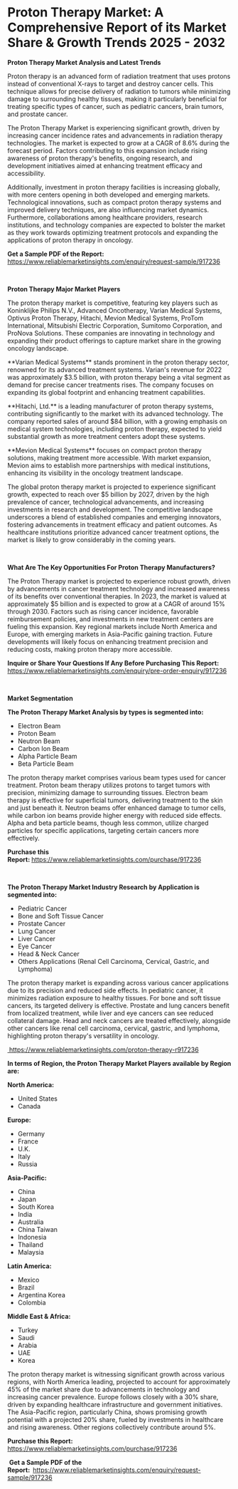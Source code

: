 <p><h1>Proton Therapy Market: A Comprehensive Report of its Market Share & Growth Trends 2025 - 2032</h1></p><p><strong>Proton Therapy Market Analysis and Latest Trends</strong></p>
<p><p>Proton therapy is an advanced form of radiation treatment that uses protons instead of conventional X-rays to target and destroy cancer cells. This technique allows for precise delivery of radiation to tumors while minimizing damage to surrounding healthy tissues, making it particularly beneficial for treating specific types of cancer, such as pediatric cancers, brain tumors, and prostate cancer.</p><p>The Proton Therapy Market is experiencing significant growth, driven by increasing cancer incidence rates and advancements in radiation therapy technologies. The market is expected to grow at a CAGR of 8.6% during the forecast period. Factors contributing to this expansion include rising awareness of proton therapy's benefits, ongoing research, and development initiatives aimed at enhancing treatment efficacy and accessibility. </p><p>Additionally, investment in proton therapy facilities is increasing globally, with more centers opening in both developed and emerging markets. Technological innovations, such as compact proton therapy systems and improved delivery techniques, are also influencing market dynamics. Furthermore, collaborations among healthcare providers, research institutions, and technology companies are expected to bolster the market as they work towards optimizing treatment protocols and expanding the applications of proton therapy in oncology.</p></p>
<p><strong>Get a Sample PDF of the Report:&nbsp;</strong> <a href="https://www.reliablemarketinsights.com/enquiry/request-sample/917236?utm_campaign=2606&utm_medium=2&utm_source=Github&utm_content=ia&utm_term=18042025&utm_id=proton-therapy">https://www.reliablemarketinsights.com/enquiry/request-sample/917236</a></p>
<p>&nbsp;</p>
<p><strong>Proton Therapy Major Market Players</strong></p>
<p><p>The proton therapy market is competitive, featuring key players such as Koninklijke Philips N.V., Advanced Oncotherapy, Varian Medical Systems, Optivus Proton Therapy, Hitachi, Mevion Medical Systems, ProTom International, Mitsubishi Electric Corporation, Sumitomo Corporation, and ProNova Solutions. These companies are innovating in technology and expanding their product offerings to capture market share in the growing oncology landscape.</p><p>**Varian Medical Systems** stands prominent in the proton therapy sector, renowned for its advanced treatment systems. Varian's revenue for 2022 was approximately $3.5 billion, with proton therapy being a vital segment as demand for precise cancer treatments rises. The company focuses on expanding its global footprint and enhancing treatment capabilities.</p><p>**Hitachi, Ltd.** is a leading manufacturer of proton therapy systems, contributing significantly to the market with its advanced technology. The company reported sales of around $84 billion, with a growing emphasis on medical system technologies, including proton therapy, expected to yield substantial growth as more treatment centers adopt these systems.</p><p>**Mevion Medical Systems** focuses on compact proton therapy solutions, making treatment more accessible. With market expansion, Mevion aims to establish more partnerships with medical institutions, enhancing its visibility in the oncology treatment landscape.</p><p>The global proton therapy market is projected to experience significant growth, expected to reach over $5 billion by 2027, driven by the high prevalence of cancer, technological advancements, and increasing investments in research and development. The competitive landscape underscores a blend of established companies and emerging innovators, fostering advancements in treatment efficacy and patient outcomes. As healthcare institutions prioritize advanced cancer treatment options, the market is likely to grow considerably in the coming years.</p></p>
<p>&nbsp;</p>
<p><strong>What Are The Key Opportunities For Proton Therapy Manufacturers?</strong></p>
<p><p>The Proton Therapy market is projected to experience robust growth, driven by advancements in cancer treatment technology and increased awareness of its benefits over conventional therapies. In 2023, the market is valued at approximately $5 billion and is expected to grow at a CAGR of around 15% through 2030. Factors such as rising cancer incidence, favorable reimbursement policies, and investments in new treatment centers are fueling this expansion. Key regional markets include North America and Europe, with emerging markets in Asia-Pacific gaining traction. Future developments will likely focus on enhancing treatment precision and reducing costs, making proton therapy more accessible.</p></p>
<p><strong>Inquire or Share Your Questions If Any Before Purchasing This Report:</strong> <a href="https://www.reliablemarketinsights.com/enquiry/pre-order-enquiry/917236?utm_campaign=2606&utm_medium=2&utm_source=Github&utm_content=ia&utm_term=18042025&utm_id=proton-therapy">https://www.reliablemarketinsights.com/enquiry/pre-order-enquiry/917236</a></p>
<p>&nbsp;</p>
<p><strong>Market Segmentation</strong></p>
<p><strong>The Proton Therapy Market Analysis by types is segmented into:</strong></p>
<p><ul><li>Electron Beam</li><li>Proton Beam</li><li>Neutron Beam</li><li>Carbon Ion Beam</li><li>Alpha Particle Beam</li><li>Beta Particle Beam</li></ul></p>
<p><p>The proton therapy market comprises various beam types used for cancer treatment. Proton beam therapy utilizes protons to target tumors with precision, minimizing damage to surrounding tissues. Electron beam therapy is effective for superficial tumors, delivering treatment to the skin and just beneath it. Neutron beams offer enhanced damage to tumor cells, while carbon ion beams provide higher energy with reduced side effects. Alpha and beta particle beams, though less common, utilize charged particles for specific applications, targeting certain cancers more effectively.</p></p>
<p><strong>Purchase this Report:&nbsp;</strong><a href="https://www.reliablemarketinsights.com/purchase/917236?utm_campaign=2606&utm_medium=2&utm_source=Github&utm_content=ia&utm_term=18042025&utm_id=proton-therapy">https://www.reliablemarketinsights.com/purchase/917236</a></p>
<p>&nbsp;</p>
<p><strong>The Proton Therapy Market Industry Research by Application is segmented into:</strong></p>
<p><ul><li>Pediatric Cancer</li><li>Bone and Soft Tissue Cancer</li><li>Prostate Cancer</li><li>Lung Cancer</li><li>Liver Cancer</li><li>Eye Cancer</li><li>Head & Neck Cancer</li><li>Others Applications (Renal Cell Carcinoma, Cervical, Gastric, and Lymphoma)</li></ul></p>
<p><p>The proton therapy market is expanding across various cancer applications due to its precision and reduced side effects. In pediatric cancer, it minimizes radiation exposure to healthy tissues. For bone and soft tissue cancers, its targeted delivery is effective. Prostate and lung cancers benefit from localized treatment, while liver and eye cancers can see reduced collateral damage. Head and neck cancers are treated effectively, alongside other cancers like renal cell carcinoma, cervical, gastric, and lymphoma, highlighting proton therapy's versatility in oncology.</p></p>
<p><a href="https://www.reliablemarketinsights.com/proton-therapy-r917236?utm_campaign=2606&utm_medium=2&utm_source=Github&utm_content=ia&utm_term=18042025&utm_id=proton-therapy">&nbsp;https://www.reliablemarketinsights.com/proton-therapy-r917236</a></p>
<p><strong>In terms of Region, the Proton Therapy Market Players available by Region are:</strong></p>
<p>
    <p> <strong> North America: </strong>
        <ul>
            <li>United States</li>
            <li>Canada</li>
        </ul>
        </p> 
    <p> <strong> Europe: </strong>
        <ul>
            <li>Germany</li>
            <li>France</li>
            <li>U.K.</li>
            <li>Italy</li>
            <li>Russia</li>
        </ul>
        </p> 
    <p> <strong> Asia-Pacific: </strong>
        <ul>
            <li>China</li>
            <li>Japan</li>
            <li>South Korea</li>
            <li>India</li>
            <li>Australia</li>
            <li>China Taiwan</li>
            <li>Indonesia</li>
            <li>Thailand</li>
            <li>Malaysia</li>
        </ul>
        </p> 
    <p> <strong> Latin America: </strong>
        <ul>
            <li>Mexico</li>
            <li>Brazil</li>
            <li>Argentina Korea</li>
            <li>Colombia</li>
        </ul>
        </p> 
    <p> <strong> Middle East & Africa: </strong>
        <ul>
            <li>Turkey</li>
            <li>Saudi</li>
            <li>Arabia</li>
            <li>UAE</li>
            <li>Korea</li>
        </ul>
    </p>
    </p>
<p><p>The proton therapy market is witnessing significant growth across various regions, with North America leading, projected to account for approximately 45% of the market share due to advancements in technology and increasing cancer prevalence. Europe follows closely with a 30% share, driven by expanding healthcare infrastructure and government initiatives. The Asia-Pacific region, particularly China, shows promising growth potential with a projected 20% share, fueled by investments in healthcare and rising awareness. Other regions collectively contribute around 5%.</p></p>
<p><strong>Purchase this Report: </strong><a href="https://www.reliablemarketinsights.com/purchase/917236?utm_campaign=2606&utm_medium=2&utm_source=Github&utm_content=ia&utm_term=18042025&utm_id=proton-therapy">https://www.reliablemarketinsights.com/purchase/917236</a></p>
<p>&nbsp;<strong>Get a Sample PDF of the Report:&nbsp;&nbsp;</strong><a href="https://www.reliablemarketinsights.com/enquiry/request-sample/917236?utm_campaign=2606&utm_medium=2&utm_source=Github&utm_content=ia&utm_term=18042025&utm_id=proton-therapy">https://www.reliablemarketinsights.com/enquiry/request-sample/917236</a></p>
<p><strong></strong></p>
<p><p></p><p></p><p></p></p>